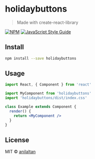# holidaybuttons

> Made with create-react-library

[![NPM](https://img.shields.io/npm/v/holidaybuttons.svg)](https://www.npmjs.com/package/holidaybuttons) [![JavaScript Style Guide](https://img.shields.io/badge/code_style-standard-brightgreen.svg)](https://standardjs.com)

## Install

```bash
npm install --save holidaybuttons
```

## Usage

```jsx
import React, { Component } from 'react'

import MyComponent from 'holidaybuttons'
import 'holidaybuttons/dist/index.css'

class Example extends Component {
  render() {
    return <MyComponent />
  }
}
```

## License

MIT © [anilaltan](https://github.com/anilaltan)
